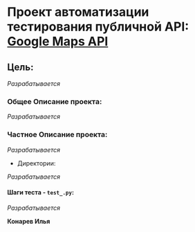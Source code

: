 # Проект автоматизации тестирования публичной API: [Google Maps API](https://rahulshettyacademy.com) #


## Цель: ##

_Разрабатывается_


### Общее Описание проекта: ###

_Разрабатывается_


### Частное Описание проекта: ###

_Разрабатывается_

* Директории:

_Разрабатывается_


#### Шаги теста - `test_.py`: ####

_Разрабатывается_




**Конарев Илья**
